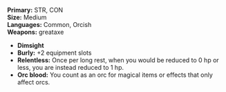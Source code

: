 **Primary:** STR, CON  
**Size:** Medium  
**Languages:** Common, Orcish  
**Weapons:** greataxe  

- **Dimsight**
- **Burly:** +2 equipment slots
- **Relentless:** Once per long rest, when you would be reduced to 0 hp or less, you are instead reduced to 1 hp.  
- **Orc blood:** You count as an orc for magical items or effects that only affect orcs.

